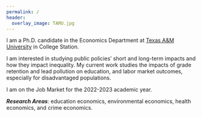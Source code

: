 ```yaml
---
permalink: /
header:
  overlay_image: TAMU.jpg
---
```



I am a Ph.D. candidate in the Economics Department at [Texas A&M University](https://liberalarts.tamu.edu/economics/) in College Station.

I am interested in studying public policies’ short and long-term impacts and how they impact inequality. My current work studies the impacts of grade retention and lead pollution on education, and labor market outcomes, especially for disadvantaged populations.

I am on the Job Market for the 2022-2023 academic year.

***Research Areas***: education economics, environmental economics, health economics, and crime economics.


